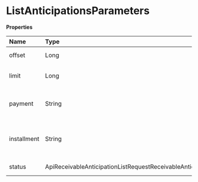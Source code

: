 # ListAnticipationsParameters

**Properties**

| Name        | Type                                                             | Required | Description                                |
| :---------- | :--------------------------------------------------------------- | :------- | :----------------------------------------- |
| offset      | Long                                                             | ❌       | List starting element                      |
| limit       | Long                                                             | ❌       | Number of list elements (max: 100)         |
| payment     | String                                                           | ❌       | Filter anticipations of a payment          |
| installment | String                                                           | ❌       | Filter advances for an installment payment |
| status      | ApiReceivableAnticipationListRequestReceivableAnticipationStatus | ❌       | Filter by status                           |

<!-- This file was generated by liblab | https://liblab.com/ -->
